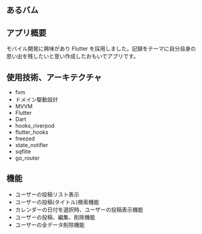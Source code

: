 ## あるバム

## アプリ概要

モバイル開発に興味があり Flutter を採用しました。記録をテーマに自分自身の思い出を残したいと思い作成したおもいでアプリです。

## 使用技術、アーキテクチャ

- fvm
- ドメイン駆動設計
- MVVM
- Flutter
- Dart
- hooks_riverpod
- flutter_hooks
- freezed
- state_notifier
- sqflite
- go_router

## 機能

- ユーザーの投稿リスト表示
- ユーザーの投稿(タイトル)検索機能
- カレンダーの日付を選択時、ユーザーの投稿表示機能
- ユーザーの投稿、編集、削除機能
- ユーザーの全データ削除機能
